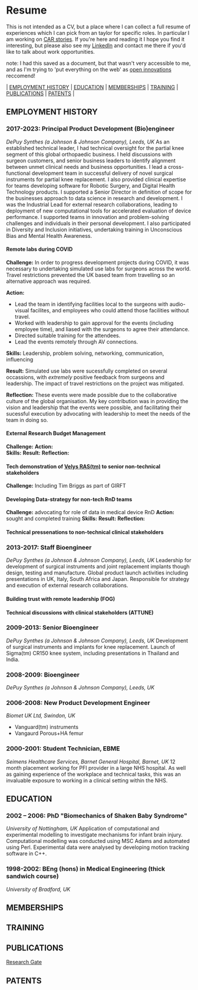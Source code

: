 # Resume
This is not intended as a CV, but a place where I can collect a full resume of experiences which I can pick from an taylor for specific roles. In particular I am working on [CAR stories](https://www.ctp.org.uk/focus/tips-and-advice-5-steps-to-successfully/507910). If you're here and reading it I hope you find it interesting, but please also see my [LinkedIn](https://www.linkedin.com/in/david-wolfson-6149a38/) and contact me there if you'd like to talk about work opportunities. 

note: I had this saved as a document, but that wasn't very accessible to me, and as I'm trying to 'put everything on the web' as [open innovations](https://open-innovations.org/) reccomend!
<!--
|CAR TEMPLATE|
|:---|
|**Challenge:** |
|**Action:** | 
**Skills:** |
|**Result:** |
|**Reflection:** |
-->

| [EMPLOYMENT HISTORY](#employment-history) | [EDUCATION](#education) | [MEMBERSHIPS](#memberships) | [TRAINING](#training) | [PUBLICATIONS](#publications) | [PATENTS](#patents) |

## EMPLOYMENT HISTORY 
### 2017-2023: Principal Product Development (Bio)engineer
_DePuy Synthes (a Johnson & Johnson Company), Leeds, UK_
As an established technical leader, I had technical oversight for the partial knee segment of this global orthopaedic business. I held discussions with surgeon customers, and senior business leaders to identify alignment between unmet clinical needs and business opportunities. I lead a cross-functional development team in successful delivery of novel surgical instruments for partial knee replacement. I also provided clinical expertise for teams developing software for Robotic Surgery, and Digital Health Technology products. 
I supported a Senior Director in definition of scope for the businesses approach to data science in research and development. I was the Industrial Lead for external research collaborations, leading to deployment of new computational tools for accelerated evaluation of device performance. I supported teams in innovation and problem-solving challenges and individuals in their personal development. I also participated in Diversity and Inclusion initiatives, undertaking training in Unconscious Bias and Mental Health Awareness.

#### Remote labs during COVID
**Challenge:** In order to progress development projects during COVID, it was necessary to undertaking simulated use labs for surgeons across the world. Travel restrictions prevented the UK based team from travelling so an alternative approach was required.

**Action:**
* Lead the team in identifying  facilities local to the surgeons with audio-visual facilites, and employees who could attend those facilities without travel.
* Worked with leadership to gain approval for the events (including employee time), and liased with the surgeons to agree their attendance.   
* Directed suitable training for the attendees.
* Lead the events remotely through AV connections.

**Skills:** Leadership, problem solving, networking, communication, influencing

**Result:**
Simulated use labs were sucessfully completed on several occassions, with _extremely_ positive feedback from surgeons and leadership.
The impact of travel restrictions on the project was mitigated.

**Reflection:** These events were made possible due to the collaborative culture of the global organisation. My key contribution was in providing the vision and leadership that the events were possible, and facilitating their sucessful execution by advocating with leadership to meet the needs of the team in doing so.

#### External Research Budget Management
**Challenge:** 
**Action:**  
**Skills:** 
**Result:** 
**Reflection:** 

#### Tech demonstration of [Velys RAS(tm)](https://www.jnjmedtech.com/en-US/products/digital-surgery/velys-robotic-assisted-solution) to senior non-technical stakeholders
**Challenge:** Including Tim Briggs as part of GIRFT

#### Developing Data-strategy for non-tech RnD teams
**Challenge:** advocating for role of data in medical device RnD
**Action:** sought and completed training
**Skills:**
**Result:**
**Reflection:**

#### Technical pressenations to non-technical clinical stakeholders

### 2013-2017: Staff Bioengineer
_DePuy Synthes (a Johnson & Johnson Company), Leeds, UK_
Leadership for development of surgical instruments and joint replacement implants though design, testing and manufacture.  Global product launch activities including presentations in UK, Italy, South Africa and Japan. Responsible for strategy and execution of external research collaborations. 

#### Building trust with remote leadership (FOG)

#### Technical discussions with clinical stakeholders (ATTUNE)

### 2009-2013: Senior Bioengineer
_DePuy Synthes (a Johnson & Johnson Company), Leeds, UK_
Development of surgical instruments and implants for knee replacement. Launch of Sigma(tm) CR150 knee system, including presentations in Thailand and India. 

### 2008-2009: Bioengineer
_DePuy Synthes (a Johnson & Johnson Company), Leeds, UK_

### 2006-2008: New Product Development Engineer
_Biomet UK Ltd, Swindon, UK_
- Vanguard(tm) instruments
- Vangaurd Porous+HA femur

### 2000-2001: Student Technician, EBME
_Seimens Healthcare Services, Barnet General Hospital, Barnet, UK_
12 month placement working for PFI provider in a large NHS hospital. As well as gaining experience of the workplace and technical tasks, this was an invaluable exposure to working in a clinical setting within the NHS. 

## EDUCATION
### 2002 – 2006: PhD "Biomechanics of Shaken Baby Syndrome"
_University of Nottingham, UK_
Application of computational and experimental modelling to investigate mechanisms for infant brain injury. Computational modelling was conducted using MSC Adams and automated using Perl. Experimental data were analysed by developing motion tracking software in C++.
 
### 1998-2002: BEng (hons) in Medical Engineering (thick sandwich course)
_University of Bradford, UK_

## MEMBERSHIPS

## TRAINING

## PUBLICATIONS
[Research Gate](https://www.researchgate.net/profile/David-Wolfson-8)

## PATENTS
